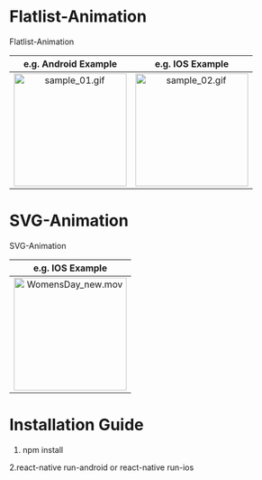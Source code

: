 # Flatlist-Animation

Flatlist-Animation

|e.g. Android Example|e.g. IOS Example|
|:---:|:---:|
|<img src="./androidSample.gif" alt="sample_01.gif" width="200px" /> | <img src="./iosSample.gif" alt="sample_02.gif" width="200px" />|


# SVG-Animation

SVG-Animation

|e.g. IOS Example|
|:---:|
|<img src="./WomensDay_new.mov" alt="WomensDay_new.mov" width="200px" />|




# Installation Guide

1. npm install

 2.react-native run-android or react-native run-ios



